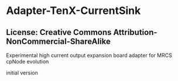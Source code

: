 # Adapter-TenX-CurrentSink
## License: Creative Commons Attribution-NonCommercial-ShareAlike

Experimental high current output expansion board adapter for MRCS cpNode evolution

initial version

